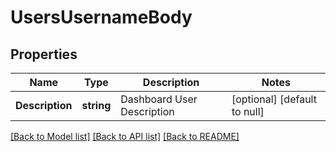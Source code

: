 # UsersUsernameBody

## Properties
Name | Type | Description | Notes
------------ | ------------- | ------------- | -------------
**Description** | **string** | Dashboard User Description | [optional] [default to null]

[[Back to Model list]](../README.md#documentation-for-models) [[Back to API list]](../README.md#documentation-for-api-endpoints) [[Back to README]](../README.md)

